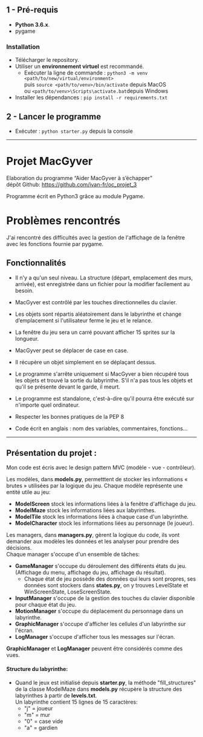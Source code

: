 ## 1 - Pré-requis
*  **Python 3.6.x**.
* pygame

### Installation 
* Télécharger le repository.
* Utiliser un **environnement virtuel** est recommandé.
    * Exécuter la ligne de commande : `python3 -m venv <path/to/new/virtual/environment>`  
    puis `source <path/to/venv>/bin/activate` depuis MacOS  
    ou `<path/to/venv>\Scripts\activate.bat`depuis Windows
* Installer les dépendances : `pip install -r requirements.txt`

## 2 - Lancer le programme 
* Exécuter : `python starter.py`  depuis la console

--------

# Projet MacGyver
Elaboration  du programme “Aider MacGyver à s’échapper”  
dépôt Github: https://github.com/ivan-fr/oc_projet_3

Programme écrit en Python3 grâce au module Pygame.

# Problèmes rencontrés
J'ai rencontré des difficultés avec la gestion de l'affichage de la fenêtre avec les fonctions fournie par pygame.

## Fonctionnalités

- Il n'y a qu'un seul niveau. La structure (départ, emplacement des murs, arrivée), est enregistrée dans un 
fichier pour la modifier facilement au besoin.

- MacGyver est contrôlé par les touches directionnelles du clavier.
- Les objets sont répartis aléatoirement dans le labyrinthe et change d’emplacement si l'utilisateur ferme le jeu et le relance.
- La fenêtre du jeu sera un carré pouvant afficher 15 sprites sur la longueur.
- MacGyver peut se déplacer de case en case.
- Il récupère un objet simplement en se déplaçant dessus.
- Le programme s'arrête uniquement si MacGyver a bien récupéré tous les objets et trouvé la sortie du labyrinthe. S'il n'a pas tous les objets et qu'il se présente devant le garde, il meurt.
- Le programme est standalone, c'est-à-dire qu'il pourra être exécuté sur n'importe quel ordinateur.
- Respecter les bonnes pratiques de la PEP 8 
- Code écrit en anglais : nom des variables, commentaires, fonctions...

--------

## Présentation du projet :
Mon code est écris avec le design pattern MVC (modèle - vue - contrôleur).  
  
Les modèles, dans **models.py**, permetttent de stocker les informations « brutes » utilisées par la logique du jeu. 
Chaque modèle représente une entité utile au jeu:
- **ModelScreen** stock les informations liées à la fenêtre d'affichage du jeu.
- **ModelMaze** stock les informations liées aux labyrinthes.
- **ModelTile** stock les informations liées à chaque case d'un labyrinthe.
- **ModelCharacter** stock les informations liées au personnage (le joueur).

Les managers, dans **managers.py**, gèrent la logique du code, ils vont demander aux modèles les données et les analyser pour prendre des décisions.  
Chaque manager s'occupe d'un ensemble de tâches:
- **GameManager** s'occupe du déroulement des différents états du jeu. (Affichage du menu, affichage du jeu, affichage du résultat).
    - Chaque état de jeu possède des données qui leurs sont propres, ses données sont stockers dans **states.py**, on y trouves LevelState et WinScreenState, LoseScreenState. 
- **InputManager** s'occupe de la gestion des touches du clavier disponible pour chaque état du jeu.
- **MotionManager** s'occupe du déplacement du personnage dans un labyrinthe.
- **GraphicManager** s'occupe d'afficher les cellules d'un labyrinthe sur l'écran.
- **LogManager** s'occupe d'afficher tous les messages sur l'écran.

**GraphicManager** et **LogManager** peuvent être considérés comme des vues.

#### Structure du labyrinthe:

- Quand le jeux est initialisé depuis **starter.py**, la méthode "fill_structures" de la classe ModelMaze dans **models.py** récupère la structure des labyrinthes à partir de **levels.txt**.   
Un labyrinthe contient 15 lignes de 15 caractères:
    - "j" = joueur
    - "m" = mur
    - "0" = case vide
    - "a" = gardien
